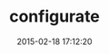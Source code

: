 ---
layout: post
title:  "configurate"
repo:   "jhass/configurate"
date:   2015-02-18 17:12:20
gemurl: http://jhass.github.io/configurate
---